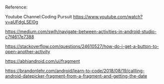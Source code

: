 Reference:

Youtube Channel:Coding Pursuit
https://www.youtube.com/watch?v=aUFdgLSEl0g

https://medium.com/swlh/navigate-between-activities-in-android-studio-c7f4617e7388

https://stackoverflow.com/questions/24610527/how-do-i-get-a-button-to-open-another-activity

https://abhiandroid.com/ui/fragment

https://brandonlehr.com/android/learn-to-code/2018/08/19/callling-android-datepicker-fragment-from-a-fragment-and-getting-the-date
